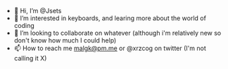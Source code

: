 - 👋 Hi, I’m @Jsets
- 👀 I’m interested in keyboards, and learing more about the world of coding
- 💞️ I’m looking to collaborate on whatever (although i'm relatively new so don't know how much I could help)
- 📫 How to reach me malgk@pm.me or @xrzcog on twitter (I'm not calling it X)

<!---
Jsets/Jsets is a ✨ special ✨ repository because its `README.md` (this file) appears on your GitHub profile.
You can click the Preview link to take a look at your changes.
--->
